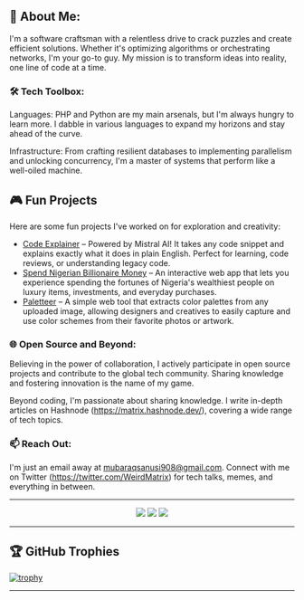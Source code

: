 ## 🚀 About Me:
I'm a software craftsman with a relentless drive to crack puzzles and create efficient solutions. Whether it's optimizing algorithms or orchestrating networks, I'm your go-to guy. My mission is to transform ideas into reality, one line of code at a time.

### 🛠️ Tech Toolbox:
Languages: PHP and Python are my main arsenals, but I'm always hungry to learn more. I dabble in various languages to expand my horizons and stay ahead of the curve.

Infrastructure: From crafting resilient databases to implementing parallelism and unlocking concurrency, I'm a master of systems that perform like a well-oiled machine.

## 🎮 Fun Projects

Here are some fun projects I've worked on for exploration and creativity:

-  [Code Explainer](https://code-explainer.netlify.app/) – Powered by Mistral AI! It takes any code snippet and explains exactly what it does in plain English. Perfect for learning, code reviews, or understanding legacy code.
-  [Spend Nigerian Billionaire Money](https://spend-nigerian-billionaires-money.netlify.app/) – An interactive web app that lets you experience spending the fortunes of Nigeria's wealthiest people on luxury items, investments, and everyday purchases.
-  [Paletteer](https://paletteer.netlify.app/) – A simple web tool that extracts color palettes from any uploaded image, allowing designers and creatives to easily capture and use color schemes from their favorite photos or artwork.

### 🌐 Open Source and Beyond:
Believing in the power of collaboration, I actively participate in open source projects and contribute to the global tech community. Sharing knowledge and fostering innovation is the name of my game.

Beyond coding, I'm passionate about sharing knowledge. I write in-depth articles on Hashnode (https://matrix.hashnode.dev/), covering a wide range of tech topics.

### 📫 Reach Out:
I'm just an email away at mubaraqsanusi908@gmail.com. Connect with me on Twitter (https://twitter.com/WeirdMatrix) for tech talks, memes, and everything in between.


<hr>

<p align="center">
  <img src ="https://github-readme-stats.vercel.app/api?username=lpmatrix&show_icons=true&count_private=true&theme=darcula&hide_border=true&hide=issues,contribs&bg_color=00000000">
  <img src ="https://github-readme-stats.vercel.app/api/top-langs/?username=lpmatrix&layout=compact&hide_border=true&theme=darcula&bg_color=00000000&langs_count=6">
  <img src ="https://github-readme-streak-stats.herokuapp.com?user=lpmatrix&theme=darcula&hide_border=true&background=FFFFFF00">

</p>

<hr>

## 🏆 GitHub Trophies

[![trophy](https://github-profile-trophy.vercel.app/?username=lpmatrix&theme=onedark&margin-w=15&margin-h=15)](https://www.buymeacoffee.com/pantani)

<hr>



